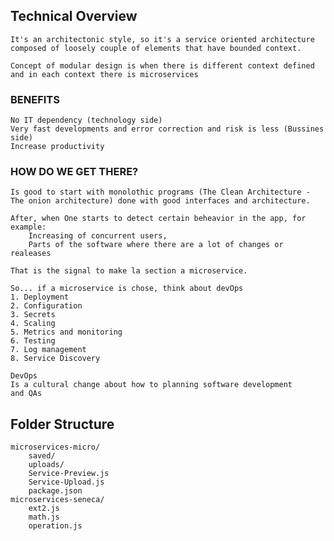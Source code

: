 ## Technical Overview
	It's an architectonic style, so it's a service oriented architecture composed of loosely couple of elements that have bounded context.

	Concept of modular design is when there is different context defined and in each context there is microservices

### BENEFITS
	No IT dependency (technology side)
	Very fast developments and error correction and risk is less (Bussines side)
	Increase productivity


### HOW DO WE GET THERE?
	Is good to start with monolothic programs (The Clean Architecture - The onion architecture)	done with good interfaces and architecture.

	After, when One starts to detect certain beheavior in the app, for example:
		Increasing of concurrent users,
		Parts of the software where there are a lot of changes or realeases

	That is the signal to make la section a microservice.

	So... if a microservice is chose, think about devOps
	1. Deployment
	2. Configuration
	3. Secrets
	4. Scaling
	5. Metrics and monitoring
	6. Testing
	7. Log management
	8. Service Discovery

	DevOps
	Is a cultural change about how to planning software development
	and QAs

## Folder Structure

```
microservices-micro/
	saved/
	uploads/
	Service-Preview.js
	Service-Upload.js
	package.json
microservices-seneca/
	ext2.js
	math.js
	operation.js

```

